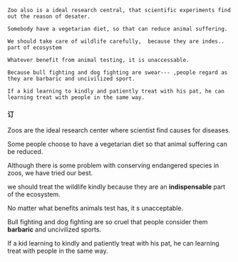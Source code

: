 `Zoo also is a ideal research central, that scientific experiments find out the reason of desater.`

`Somebody have a vegetarian diet, so that can reduce animal suffering.`

`We should take care of wildlife carefully,  because they are indes.. part of ecosystem`

`Whatever benefit from animal testing, it is unaccessable.`

`Because bull fighting and dog fighting are swear--- ,people regard as they are barbaric and uncivilized sport.`

`If a kid learning to kindly and patiently treat with his pat, he can learning treat with people in the same way.`

#### 订

Zoos are the ideal research center where scientist find causes for diseases.

Some people choose to have a vegetarian diet so that animal suffering can be reduced.

Although there is some problem with conserving endangered species in zoos, we have tried our best.

we should treat the wildlife kindly because they are an **indispensable** part of the ecosystem.

No matter what benefits animals test has, it s unacceptable.

Bull fighting and dog fighting are so cruel that people consider them **barbaric** and uncivilized sports. 

If a kid learning to kindly and patiently treat with his pat, he can learning treat with people in the same way.
